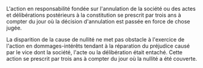 L'action en responsabilité fondée sur l'annulation de la société ou des actes et délibérations postérieurs à la constitution se prescrit par trois ans à compter du jour où la décision d'annulation est passée en force de chose jugée.

La disparition de la cause de nullité ne met pas obstacle à l'exercice de l'action en dommages-intérêts tendant à la réparation du préjudice causé par le vice dont la société, l'acte ou la délibération était entaché. Cette action se prescrit par trois ans à compter du jour où la nullité a été couverte.
